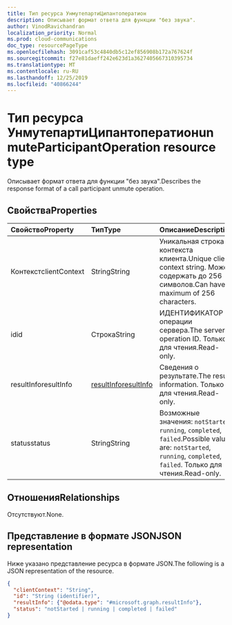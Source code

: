 ```yaml
---
title: Тип ресурса УнмутепартиЦипантоператион
description: Описывает формат ответа для функции "без звука".
author: VinodRavichandran
localization_priority: Normal
ms.prod: cloud-communications
doc_type: resourcePageType
ms.openlocfilehash: 3091caf53c4840db5c12ef856908b172a767624f
ms.sourcegitcommit: f27e81daeff242e623d1a3627405667310395734
ms.translationtype: MT
ms.contentlocale: ru-RU
ms.lasthandoff: 12/25/2019
ms.locfileid: "40866244"
---
```

# <a name="unmuteparticipantoperation-resource-type"></a><span data-ttu-id="1eb11-103">Тип ресурса УнмутепартиЦипантоператион</span><span class="sxs-lookup"><span data-stu-id="1eb11-103">unmuteParticipantOperation resource type</span></span>

<span data-ttu-id="1eb11-104">Описывает формат ответа для функции "без звука".</span><span class="sxs-lookup"><span data-stu-id="1eb11-104">Describes the response format of a call participant unmute operation.</span></span>

## <a name="properties"></a><span data-ttu-id="1eb11-105">Свойства</span><span class="sxs-lookup"><span data-stu-id="1eb11-105">Properties</span></span>

| <span data-ttu-id="1eb11-106">Свойство</span><span class="sxs-lookup"><span data-stu-id="1eb11-106">Property</span></span>                       | <span data-ttu-id="1eb11-107">Тип</span><span class="sxs-lookup"><span data-stu-id="1eb11-107">Type</span></span>                        | <span data-ttu-id="1eb11-108">Описание</span><span class="sxs-lookup"><span data-stu-id="1eb11-108">Description</span></span>                                                                                                                                       |
| :----------------------------- | :---------------------------| :-------------------------------------------------------------------------------------------------------------------------------------------------|
| <span data-ttu-id="1eb11-109">Контекст</span><span class="sxs-lookup"><span data-stu-id="1eb11-109">clientContext</span></span>                  | <span data-ttu-id="1eb11-110">String</span><span class="sxs-lookup"><span data-stu-id="1eb11-110">String</span></span>                      | <span data-ttu-id="1eb11-111">Уникальная строка контекста клиента.</span><span class="sxs-lookup"><span data-stu-id="1eb11-111">Unique client context string.</span></span> <span data-ttu-id="1eb11-112">Может содержать до 256 символов.</span><span class="sxs-lookup"><span data-stu-id="1eb11-112">Can have a maximum of 256 characters.</span></span>                                                                               |
| <span data-ttu-id="1eb11-113">id</span><span class="sxs-lookup"><span data-stu-id="1eb11-113">id</span></span>                             | <span data-ttu-id="1eb11-114">Строка</span><span class="sxs-lookup"><span data-stu-id="1eb11-114">String</span></span>                      | <span data-ttu-id="1eb11-115">ИДЕНТИФИКАТОР операции сервера.</span><span class="sxs-lookup"><span data-stu-id="1eb11-115">The server operation ID.</span></span> <span data-ttu-id="1eb11-116">Только для чтения.</span><span class="sxs-lookup"><span data-stu-id="1eb11-116">Read-only.</span></span>                                                                                            |
| <span data-ttu-id="1eb11-117">resultInfo</span><span class="sxs-lookup"><span data-stu-id="1eb11-117">resultInfo</span></span>                     | [<span data-ttu-id="1eb11-118">resultInfo</span><span class="sxs-lookup"><span data-stu-id="1eb11-118">resultInfo</span></span>](resultinfo.md) | <span data-ttu-id="1eb11-119">Сведения о результате.</span><span class="sxs-lookup"><span data-stu-id="1eb11-119">The result information.</span></span>  <span data-ttu-id="1eb11-120">Только для чтения.</span><span class="sxs-lookup"><span data-stu-id="1eb11-120">Read-only.</span></span>                                                                                            |
| <span data-ttu-id="1eb11-121">status</span><span class="sxs-lookup"><span data-stu-id="1eb11-121">status</span></span>                         | <span data-ttu-id="1eb11-122">String</span><span class="sxs-lookup"><span data-stu-id="1eb11-122">String</span></span>                      | <span data-ttu-id="1eb11-123">Возможные значения: `notStarted`, `running`, `completed`, `failed`.</span><span class="sxs-lookup"><span data-stu-id="1eb11-123">Possible values are: `notStarted`, `running`, `completed`, `failed`.</span></span> <span data-ttu-id="1eb11-124">Только для чтения.</span><span class="sxs-lookup"><span data-stu-id="1eb11-124">Read-only.</span></span>                                                 |

## <a name="relationships"></a><span data-ttu-id="1eb11-125">Отношения</span><span class="sxs-lookup"><span data-stu-id="1eb11-125">Relationships</span></span>
<span data-ttu-id="1eb11-126">Отсутствуют.</span><span class="sxs-lookup"><span data-stu-id="1eb11-126">None.</span></span>

## <a name="json-representation"></a><span data-ttu-id="1eb11-127">Представление в формате JSON</span><span class="sxs-lookup"><span data-stu-id="1eb11-127">JSON representation</span></span>

<span data-ttu-id="1eb11-128">Ниже указано представление ресурса в формате JSON.</span><span class="sxs-lookup"><span data-stu-id="1eb11-128">The following is a JSON representation of the resource.</span></span>

<!-- {
  "blockType": "resource",
  "optionalProperties": [

  ],
  "@odata.type": "microsoft.graph.unmuteParticipantOperation"
}-->
```json
{
  "clientContext": "String",
  "id": "String (identifier)",
  "resultInfo": {"@odata.type": "#microsoft.graph.resultInfo"},
  "status": "notStarted | running | completed | failed"
}
```

<!-- uuid: 8fcb5dbc-d5aa-4681-8e31-b001d5168d79
2015-10-25 14:57:30 UTC -->
<!-- {
  "type": "#page.annotation",
  "description": "unmuteParticipantOperation resource",
  "keywords": "",
  "section": "documentation",
  "tocPath": ""
}-->
